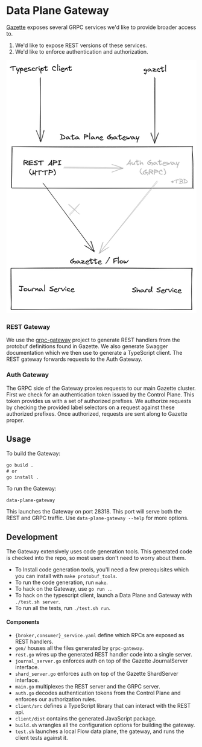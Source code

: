# Data Plane Gateway

[Gazette](https://github.com/gazette/core) exposes several GRPC services we'd like to provide broader access to.
1. We'd like to expose REST versions of these services.
2. We'd like to enforce authentication and authorization.

![Data Plane Gateway](docs/data-plane-gateway-v1.png)

### REST Gateway

We use the [grpc-gateway](https://github.com/grpc-ecosystem/grpc-gateway/) project to generate REST handlers from the protobuf definitions found in Gazette. We also generate Swagger documentation which we then use to generate a TypeScript client. The REST gateway forwards requests to the Auth Gateway.

### Auth Gateway

The GRPC side of the Gateway proxies requests to our main Gazette cluster. First we check for an authentication token issued by the Control Plane. This token provides us with a set of authorized prefixes. We authorize requests by checking the provided label selectors on a request against these authorized prefixes. Once authorized, requests are sent along to Gazette proper.

## Usage

To build the Gateway:

```console
go build .
# or
go install .
```

To run the Gateway:

```console
data-plane-gateway
```

This launches the Gateway on port 28318. This port will serve both the REST and GRPC traffic. Use `data-plane-gateway --help` for more options.

## Development

The Gateway extensively uses code generation tools. This generated code is checked into the repo, so most users don't need to worry about them.

* To Install code generation tools, you'll need a few prerequisites which you can install with `make protobuf_tools`.
* To run the code generation, run `make`.
* To hack on the Gateway, use `go run .`.
* To hack on the typescript client, launch a Data Plane and Gateway with `./test.sh server`.
* To run all the tests, run `./test.sh run`.

#### Components

* `{broker,consumer}_service.yaml` define which RPCs are exposed as REST handlers.
* `gen/` houses all the files generated by `grpc-gateway`.
* `rest.go` wires up the generated REST handler code into a single server.
* `journal_server.go` enforces auth on top of the Gazette JournalServer interface.
* `shard_server.go` enforces auth on top of the Gazette ShardServer interface.
* `main.go` multiplexes the REST server and the GRPC server.
* `auth.go` decodes authentication tokens from the Control Plane and enforces our authorization rules.
* `client/src` defines a TypeScript library that can interact with the REST api.
* `client/dist` contains the generated JavaScript package.
* `build.sh` wrangles all the configuration options for building the gateway.
* `test.sh` launches a local Flow data plane, the gateway, and runs the client tests against it.
